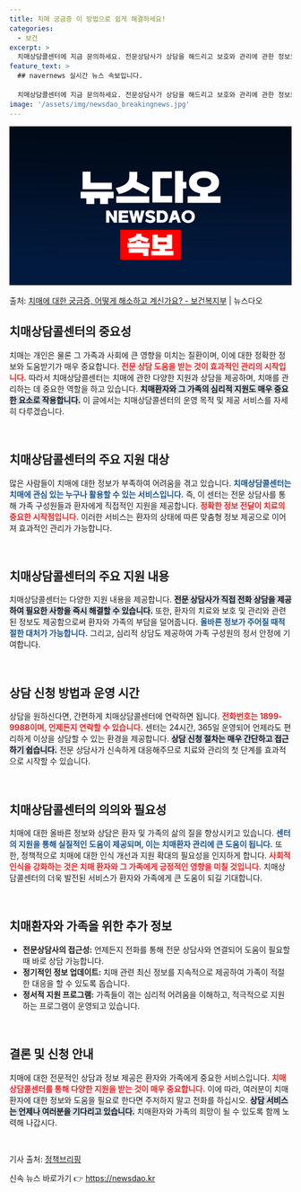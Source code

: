 ```yaml
---
title: 치매 궁금증 이 방법으로 쉽게 해결하세요!
categories:
  - 보건
excerpt: >
  치매상담콜센터에 지금 문의하세요. 전문상담사가 상담을 해드리고 보호와 관리에 관한 정보도 제공합니다.  ▲ …
feature_text: >
  ## navernews 실시간 뉴스 속보입니다.

  치매상담콜센터에 지금 문의하세요. 전문상담사가 상담을 해드리고 보호와 관리에 관한 정보도 제공합니다.  ▲ …
image: '/assets/img/newsdao_breakingnews.jpg'
---
```


![뉴스다오 속보](/assets/img/newsdao_breakingnews.jpg)

<p>출처: <a href="https://newsdao.kr/1645" rel="dofollow">치매에 대한 궁금증, 어떻게 해소하고 계신가요? - 보건복지부</a> | 뉴스다오</p>

<h2 data-ke-size="size26">치매상담콜센터의 중요성</h2>

<p data-ke-size="size16">치매는 개인은 물론 그 가족과 사회에 큰 영향을 미치는 질환이며, 이에 대한 정확한 정보와 도움받기가 매우 중요합니다. <b><span style="color: #ee2323;">전문 상담 도움을 받는 것이 효과적인 관리의 시작입니다.</span></b> 따라서 치매상담콜센터는 치매에 관한 다양한 지원과 상담을 제공하며, 치매를 관리하는 데 중요한 역할을 하고 있습니다. <b><span style="background-color: #21538527;">치매환자와 그 가족의 심리적 지원도 매우 중요한 요소로 작용합니다.</span></b> 이 글에서는 치매상담콜센터의 운영 목적 및 제공 서비스를 자세히 다루겠습니다.</p>

<p data-ke-size="size16">&nbsp;</p>

<h2 data-ke-size="size26">치매상담콜센터의 주요 지원 대상</h2>

<p data-ke-size="size16">많은 사람들이 치매에 대한 정보가 부족하여 어려움을 겪고 있습니다. <b><span style="color: #1a5490;">치매상담콜센터는 치매에 관심 있는 누구나 활용할 수 있는 서비스입니다.</span></b> 즉, 이 센터는 전문 상담사를 통해 가족 구성원들과 환자에게 직접적인 지원을 제공합니다. <b><span style="color: #ee2323;">정확한 정보 전달이 치료의 중요한 시작점입니다.</span></b> 이러한 서비스는 환자의 상태에 따른 맞춤형 정보 제공으로 이어져 효과적인 관리가 가능합니다.</p>

<p data-ke-size="size16">&nbsp;</p>

<h2 data-ke-size="size26">치매상담콜센터의 주요 지원 내용</h2>

<p data-ke-size="size16">치매상담콜센터는 다양한 지원 내용을 제공합니다. <b><span style="background-color: #21538527;">전문 상담사가 직접 전화 상담을 제공하여 필요한 사항을 즉시 해결할 수 있습니다.</span></b> 또한, 환자의 치료와 보호 및 관리와 관련된 정보도 제공함으로써 환자와 가족의 부담을 덜어줍니다. <b><span style="color: #1a5490;">올바른 정보가 주어질 때적절한 대처가 가능합니다.</span></b> 그리고, 심리적 상담도 제공하여 가족 구성원의 정서 안정에 기여합니다.</p>

<p data-ke-size="size16">&nbsp;</p>

<h2 data-ke-size="size26">상담 신청 방법과 운영 시간</h2>

<p data-ke-size="size16">상담을 원하신다면, 간편하게 치매상담콜센터에 연락하면 됩니다. <b><span style="color: #ee2323;">전화번호는 1899-9988이며, 언제든지 연락할 수 있습니다.</span></b> 센터는 24시간, 365일 운영되어 언제라도 편리하게 이상을 상담할 수 있는 환경을 제공합니다. <b><span style="background-color: #21538527;">상담 신청 절차는 매우 간단하고 접근하기 쉽습니다.</span></b> 전문 상담사가 신속하게 대응해주므로 치료와 관리의 첫 단계를 효과적으로 시작할 수 있습니다.</p>

<p data-ke-size="size16">&nbsp;</p>

<h2 data-ke-size="size26">치매상담콜센터의 의의와 필요성</h2>

<p data-ke-size="size16">치매에 대한 올바른 정보와 상담은 환자 및 가족의 삶의 질을 향상시키고 있습니다. <b><span style="color: #1a5490;">센터의 지원을 통해 실질적인 도움이 제공되며, 이는 치매환자 관리에 큰 도움이 됩니다.</span></b> 또한, 정책적으로 치매에 대한 인식 개선과 지원 확대의 필요성을 인지하게 합니다. <b><span style="color: #ee2323;">사회적 인식을 강화하는 것은 치매 환자와 그 가족에게 긍정적인 영향을 미칠 것입니다.</span></b> 치매상담콜센터의 더욱 발전된 서비스가 환자와 가족에게 큰 도움이 되길 기대합니다.</p>

<p data-ke-size="size16">&nbsp;</p>

<h2 data-ke-size="size26">치매환자와 가족을 위한 추가 정보</h2>

<ul>
    <li><b>전문상담사의 접근성:</b> 언제든지 전화를 통해 전문 상담사와 연결되어 도움이 필요할 때 바로 상담 가능합니다.</li>
    <li><b>정기적인 정보 업데이트:</b> 치매 관련 최신 정보를 지속적으로 제공하여 가족이 적절한 대응을 할 수 있도록 돕습니다.</li>
    <li><b>정서적 지원 프로그램:</b> 가족들이 겪는 심리적 어려움을 이해하고, 적극적으로 지원하는 프로그램이 운영되고 있습니다.</li>
</ul>

<p data-ke-size="size16">&nbsp;</p>

<h2 data-ke-size="size26">결론 및 신청 안내</h2>

<p data-ke-size="size16">치매에 대한 전문적인 상담과 정보 제공은 환자와 가족에게 중요한 서비스입니다. <b><span style="color: #ee2323;">치매상담콜센터를 통해 다양한 지원을 받는 것이 매우 중요합니다.</span></b> 이에 따라, 여러분이 치매환자에 대한 정보와 도움을 필요로 한다면 주저하지 말고 전화를 하십시오. <b><span style="background-color: #21538527;">상담 서비스는 언제나 여러분을 기다리고 있습니다.</span></b> 치매환자와 가족의 희망이 될 수 있도록 함께 노력해 나갑시다.</p>

<p data-ke-size="size16">&nbsp;</p>

<p data-ke-size="size16">기사 출처: <a href=https://newsdao.kr/1645>정책브리핑</a></p>
 

신속 뉴스 바로가기 👉 <a href="https://newsdao.kr" rel="dofollow">https://newsdao.kr</a>



